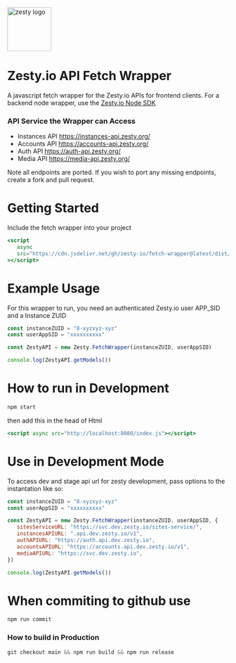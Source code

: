 <img src="https://brand.zesty.io/zesty-io-logo-horizontal.png" height="100" alt="zesty logo" />

# Zesty.io API Fetch Wrapper

A javascript fetch wrapper for the Zesty.io APIs for frontend clients. For a backend node wrapper, use the [Zesty.io Node SDK](https://www.npmjs.com/package/@zesty-io/sdk)

### API Service the Wrapper can Access

-  Instances API https://instances-api.zesty.org/
-  Accounts API https://accounts-api.zesty.org/
-  Auth API https://auth-api.zesty.org/
-  Media API https://media-api.zesty.org/

Note all endpoints are ported. If you wish to port any missing endpoints, create a fork and pull request.

# Getting Started

Include the fetch wrapper into your project

```jsx
<script
   async
   src="https://cdn.jsdelivr.net/gh/zesty-io/fetch-wrapper@latest/dist/index.js"
></script>
```

# Example Usage

For this wrapper to run, you need an authenticated Zesty.io user APP_SID and a Instance ZUID

```jsx
const instanceZUID = "8-xyzxyz-xyz"
const userAppSID = "xxxxxxxxxx"

const ZestyAPI = new Zesty.FetchWrapper(instanceZUID, userAppSID)

console.log(ZestyAPI.getModels())
```

# How to run in Development

```jsx
npm start
```

then add this in the head of Html

```jsx
<script async src="http://localhost:8080/index.js"></script>
```

# Use in Development Mode

To access dev and stage api url for zesty development, pass options to the instantation like so:

```jsx
const instanceZUID = "8-xyzxyz-xyz"
const userAppSID = "xxxxxxxxxx"

const ZestyAPI = new Zesty.FetchWrapper(instanceZUID, userAppSID, {
   sitesServiceURL: "https://svc.dev.zesty.io/sites-service/",
   instancesAPIURL: ".api.dev.zesty.io/v1",
   authAPIURL: "https://auth.api.dev.zesty.io",
   accountsAPIURL: "https://accounts.api.dev.zesty.io/v1",
   mediaAPIURL: "https://svc.dev.zesty.io",
})

console.log(ZestyAPI.getModels())
```

# When commiting to github use

```jsx
npm run commit
```

### How to build in Production

```jsx
git checkout main && npm run build && npm run release
```
